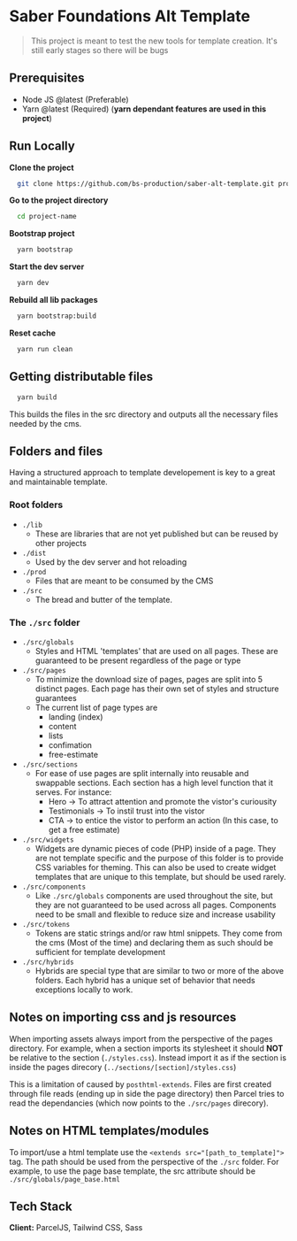 # Saber Foundations Alt Template

> This project is meant to test the new tools for template creation. It's still
> early stages so there will be bugs

## Prerequisites

- Node JS @latest (Preferable)
- Yarn @latest (Required) (**yarn dependant features are used in this project**)

## Run Locally

**Clone the project**

```bash
  git clone https://github.com/bs-production/saber-alt-template.git project-name
```

**Go to the project directory**

```bash
  cd project-name
```

**Bootstrap project**

```bash
  yarn bootstrap
```

**Start the dev server**

```bash
  yarn dev
```

**Rebuild all lib packages**

```bash
  yarn bootstrap:build
```

**Reset cache**

```bash
  yarn run clean
```

## Getting distributable files

```bash
  yarn build
```

This builds the files in the src directory and outputs all the necessary files needed by the cms.

## Folders and files

Having a structured approach to template developement is key to a great and maintainable template.

### Root folders

- `./lib`
  - These are libraries that are not yet published but can be reused by other projects
- `./dist`
  - Used by the dev server and hot reloading
- `./prod`
  - Files that are meant to be consumed by the CMS
- `./src`
  - The bread and butter of the template.

### The `./src` folder

- `./src/globals`
  - Styles and HTML 'templates' that are used on all pages. These are guaranteed to be present regardless of the page or type
- `./src/pages`
  - To minimize the download size of pages, pages are split into 5 distinct pages. Each page has their own set of styles and structure guarantees
  - The current list of page types are
    - landing (index)
    - content
    - lists
    - confimation
    - free-estimate
- `./src/sections`
  - For ease of use pages are split internally into reusable and swappable sections. Each section has a high level function that it serves. For instance:
    - Hero -> To attract attention and promote the vistor's curiousity
    - Testimonials -> To instil trust into the vistor
    - CTA -> to entice the vistor to perform an action (In this case, to get a free estimate)
- `./src/widgets`
  - Widgets are dynamic pieces of code (PHP) inside of a page. They are not template specific and the purpose of this folder is to provide CSS variables for theming. This can also be used to create widget templates that are unique to this template, but should be used rarely.
- `./src/components`
  - Like `./src/globals` components are used throughout the site, but they are not guaranteed to be used across all pages. Components need to be small and flexible to reduce size and increase usability
- `./src/tokens`
  - Tokens are static strings and/or raw html snippets. They come from the cms (Most of the time) and declaring them as such should be sufficient for template development
- `./src/hybrids`
  - Hybrids are special type that are similar to two or more of the above folders. Each hybrid has a unique set of behavior that needs exceptions locally to work.

## Notes on importing css and js resources

When importing assets always import from the perspective of the pages directory.
For example, when a section imports its stylesheet it should **NOT** be relative to the section (`./styles.css`). Instead import it as if the section is inside the pages direcory (`../sections/[section]/styles.css`)

This is a limitation of caused by `posthtml-extends`. Files are first created through file reads (ending up in side the page directory) then Parcel tries to read the dependancies (which now points to the `./src/pages` direcory).

## Notes on HTML templates/modules

To import/use a html template use the `<extends src="[path_to_template]">` tag. The path should be used from the perspective of the `./src` folder. For example, to use the page base template, the src attribute should be `./src/globals/page_base.html`

## Tech Stack

**Client:** ParcelJS, Tailwind CSS, Sass
